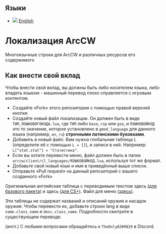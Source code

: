 ## Языки
 - ![](https://user-images.githubusercontent.com/36592509/154674514-fb78defd-9250-4461-9bbd-770201c1a66e.png) [English](https://github.com/TheOnly8Z/ArcCW-Localization/blob/master/README.md)


# Локализация ArcCW
Многоязычные строки для ArcCW и различных ресурсов его содержимого

## Как внести свой вклад

Чтобы внести свой вклад, вы должны быть либо носителем языка, либо владеть языком - машинный перевод плохо справляется с игровым контентом.

- Создайте «Fork» этого репозитория с помощью правой верхней кнопки
- Создайте новый файл локализации. Он должен быть в виде `ТИП_ЯЗЫКОВОГОКОДА.lua`, где `ТИП` либо `base`, `csp` или `gso`, и `ЯЗЫКОВОЙКОД` это то значение, которое установлено в `gmod_language` для данного языка (например, `en`, `ru`) **строчными латинскими буковками**.
- Добавить в новый файл. Вам нужна глобальная таблица L (определите её с помощью `L = {}`), и записи в ней. Например: `L["stat.stat"] = "Статистика"`.
- Если вы хотите перевести меню, файл должен быть в папке `arccw/client/cl_languages/ЯЗЫКОВОЙКОД.lua`, используя тот же формат.
- Добавьте свой новый язык и имя в приведённый выше список.
- Отправьте «Pull request» на данный репозиторий с вашего созданного «Fork»

Оригинальная английская таблица с переводимым текстом здесь [(для базового пакета)](https://github.com/HaodongMo/ArcCW/blob/master/lua/arccw/shared/languages/base_en.lua) и здесь [(для CS+)](https://github.com/HaodongMo/ArcCW-CS-/blob/master/lua/arccw/shared/languages/csp_en.lua). Файл для меню [(здесь)](https://github.com/HaodongMo/ArcCW/blob/master/lua/arccw/client/cl_languages/en.lua).

Эти таблицы не содержат названий и описаний оружия и насадок оружия. Чтобы перевести их, добавьте строки lang в виде `name.class_name` и `desc.class_name`. Подробности смотрите в существующем переводе.

(англ.) С любыми вопросами обращайтесь к `TheOnly8Z#9829` в Discord.<br/>
